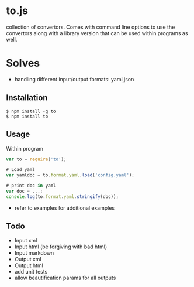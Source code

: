 # to.js
collection of convertors.
Comes with command line options to use the convertors along with a library version that can be used within programs as well.

# Solves
  * handling different input/output formats: yaml,json

## Installation
    $ npm install -g to
    $ npm install to

## Usage
Within program
```js
var to = require('to');

# Load yaml
var yamldoc = to.format.yaml.load('config.yaml');

# print doc in yaml 
var doc = ...;
console.log(to.format.yaml.stringify(doc));

```

 * refer to examples for additional examples


## Todo
 * Input xml
 * Input html (be forgiving with bad html)
 * Input markdown 
 * Output xml
 * Output html
 * add unit tests
 * allow beautification params for all outputs 

